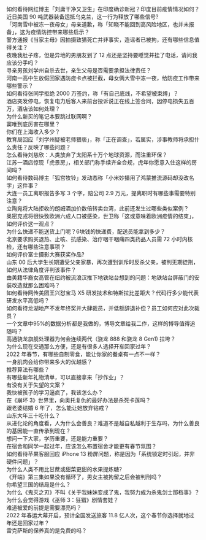 如何看待网红博主「刘庸干净又卫生」在印度确诊新冠？印度目前疫情情况如何？  
近日美国 90 吨武器装备运抵乌克兰，这一行为释放了哪些信号?  
「河南雪中被冻一夜母女」母亲道歉，称「知晓不能回到高风险地区，也并未报备」，这为疫情防控带来哪些启示？  
警方通报《当家主母》因拍摄致猫死亡并非事实，造谣者已被拘，还有哪些信息值得关注？  
夜晚我肚子疼，但是异地的男朋友到了 12 点还是坚持要睡觉并挂了电话，请问我应该分手吗？  
寻亲男孩刘学州自杀去世，亲生父母是否需要承担法律责任？  
河南一高中生放假回家遇防疫卡点被拦截，母女俩大雪中冻一夜，给防疫工作带来哪些警示？  
如何看待张同学拒绝 2000 万签约，称「有自己底线，不希望被束缚」？  
酒店突发停电，恢复电力后客人来前台投诉说正在线上签合同，因停电损失五百万，酒店该如何处理？  
为什么新买的笔记本要跳过联网啊？  
窦唯到底厉害在哪里？  
你们在上海收入多少？  
教育局回应「刘学州疑被老师猥亵」，称「正在调查」，若属实，涉事教师将承担什么责任？反映了哪些问题？  
怎么看待刘慈欣：人类放弃了太阳系十万个地球资源，而注重环保？  
江苏一酒店惊现「虎景房」，相关部门称手续齐全合规，虎年你愿意入住这样的房间吗？  
如何看待数码博主「狐宫牧铃」发动态称「小米妙播用了鸿蒙推流源码却没改名字」这件事？  
大连一员工离职报告多写 3 个字，赔公司 2.9 万元，提离职时有哪些事需要特别注意？  
立陶宛将大陆拒收的朗姆酒加价数倍转卖台湾，此前还发生过哪些类似案例？  
奥密克戎将很快致欧洲六成人口被感染，世卫称「这或意味着欧洲疫情的结束」，如何评价这一观点？  
为什么快递不能送货上门呢？6块钱的快递费，配送员能拿到多少？  
北京要求购买退热、止咳、抗感染、治疗咽干咽痛四类药品人员需 72 小时内核检，还有哪些注意事项？  
如何评价富士摄影大赛获奖作品?  
山东 00 后大学生长期遭受父亲家暴，再次遭到训斥时反杀父亲，被判无期徒刑，如何从法律角度评判该事件？  
由美籍华裔女高管在纽约被流浪汉推下地铁站台想到的问题：地铁站台屏蔽门的安装改造就那么困难吗？  
如何看待网传美团王兴怼宝马 X5 研发技术和特斯拉比差距大？代码行多少能代表研发水平高低吗？  
如何看待龙湖地产不发年终奖并大肆裁员，并低额辞退补偿？员工如何应对此次裁员？  
一个文章中95%的数据分析都是我做的，博导文章给我二作，这样的博导值得追随吗？  
高通骁龙旗舰处理器为何会连续两代（骁龙 888 和骁龙 8 Gen1) 拉垮？  
为什么现在交通那么方便，还是有很多人选择开车回家过年？  
2022 年春节，有哪些自制零食，能让你家的餐桌有一点不一样？  
一身肌肉会给你带来多大的优越感？  
推荐算法有哪些？  
有哪些新年礼物清单，可以直接拿来「抄作业」？  
有没有关于失望的文案？  
我快被孩子的学习逼疯了，我该怎么办？  
在《崩坏 3》世界里，向奥托复仇的最好办法是杀死卡莲吗？  
跟老婆结婚 6 年了，怎么能让她放弃钻戒？  
山东大年三十吃什么？  
从进化论的角度看，人为什么会善良？难道不是越自私越利于生存吗，为什么善良的基因能一直传承到现在？  
想问一下大家，学历重要，还是能力重要？  
在宿舍和同学一起过年，应该怎么布置宿舍才能更有春节氛围？  
如何看待苹果客服回应 iPhone 13 粉屏问题，称是因为「系统锁定时引起，并非硬件问题」？  
为什么人类不用比甘蔗或甜菜更甜的水果提炼糖?  
《开端》第三集如果没有循环了，男女主被拘留之后会被判刑吗？  
你希望三国的结局是什么？  
为什么《鬼灭之刃》不叫《关于我妹妹变成了鬼，我努力成为杀鬼剑士那档事》？  
为什么会觉得游戏《巫师 3：狂猎》剧情套娃？  
难道被爱的前提是需要漂亮吗？  
2022 年春运大幕开启，预计全国发送旅客 11.8 亿人次，这个春节你选择就地过年还是回家过年？  
雷克萨斯的保养真的是免费的吗？  
